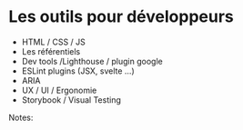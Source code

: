<!-- .slide: -->

# Les outils pour développeurs

* HTML / CSS / JS
* Les référentiels
* Dev tools /Lighthouse / plugin google
* ESLint plugins (JSX, svelte …)
* ARIA
* UX / UI / Ergonomie
* Storybook / Visual Testing

Notes:
